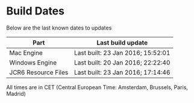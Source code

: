# Build Dates

Below are the last known dates to updates

Part | Last build update
-----|-----
Mac Engine | Last built: 23 Jan 2016; 15:52:01
Windows Engine | Last built: 20 Jan 2016; 22:22:40
JCR6 Resource Files | Last built: 23 Jan 2016; 17:14:46
All times are in CET (Central European Time: Amsterdam, Brussels, Paris, Madrid)



